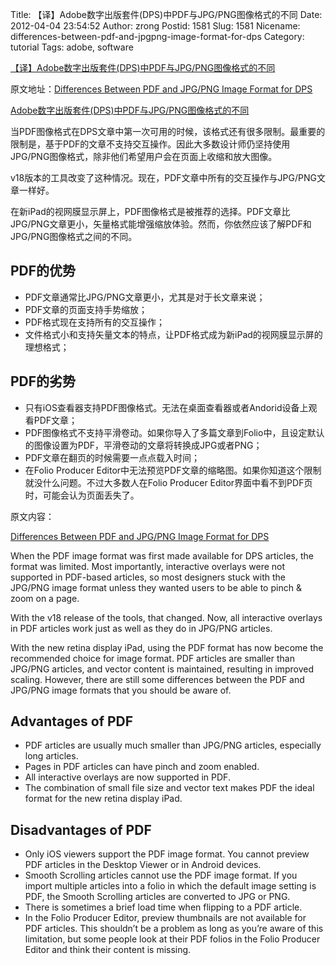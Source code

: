 Title: 【译】Adobe数字出版套件(DPS)中PDF与JPG/PNG图像格式的不同
Date: 2012-04-04 23:54:52
Author: zrong
Postid: 1581
Slug: 1581
Nicename: differences-between-pdf-and-jpgpng-image-format-for-dps
Category: tutorial
Tags: adobe, software

[【译】Adobe数字出版套件(DPS)中PDF与JPG/PNG图像格式的不同](http://zengrong.net/post/1581.htm)

原文地址：[Differences Between PDF and JPG/PNG Image Format for DPS](http://blogs.adobe.com/indesigndocs/2012/03/differences-between-pdf-and-jpgpng-image-format-for-dps.html)

[Adobe数字出版套件(DPS)中PDF与JPG/PNG图像格式的不同](http://zengrong.net/post/1581.htm)

当PDF图像格式在DPS文章中第一次可用的时候，该格式还有很多限制。最重要的限制是，基于PDF的文章不支持交互操作。因此大多数设计师仍坚持使用JPG/PNG图像格式，除非他们希望用户会在页面上收缩和放大图像。

v18版本的工具改变了这种情况。现在，PDF文章中所有的交互操作与JPG/PNG文章一样好。

在新iPad的视网膜显示屏上，PDF图像格式是被推荐的选择。PDF文章比JPG/PNG文章更小，矢量格式能增强缩放体验。然而，你依然应该了解PDF和JPG/PNG图像格式之间的不同。

## PDF的优势

* PDF文章通常比JPG/PNG文章更小，尤其是对于长文章来说；
* PDF文章的页面支持手势缩放；
* PDF格式现在支持所有的交互操作；
* 文件格式小和支持矢量文本的特点，让PDF格式成为新iPad的视网膜显示屏的理想格式；

## PDF的劣势

* 只有iOS查看器支持PDF图像格式。无法在桌面查看器或者Andorid设备上观看PDF文章；
* PDF图像格式不支持平滑卷动。如果你导入了多篇文章到Folio中，且设定默认的图像设置为PDF，平滑卷动的文章将转换成JPG或者PNG；
* PDF文章在翻页的时候需要一点点载入时间；
* 在Folio Producer Editor中无法预览PDF文章的缩略图。如果你知道这个限制就没什么问题。不过大多数人在Folio Producer Editor界面中看不到PDF页时，可能会认为页面丢失了。


原文内容：

[Differences Between PDF and JPG/PNG Image Format for DPS](http://blogs.adobe.com/indesigndocs/2012/03/differences-between-pdf-and-jpgpng-image-format-for-dps.html)

When the PDF image format was first made available for DPS articles, the format was limited. Most importantly, interactive overlays were not supported in PDF-based articles, so most designers stuck with the JPG/PNG image format unless they wanted users to be able to pinch & zoom on a page.

With the v18 release of the tools, that changed. Now, all interactive overlays in PDF articles work just as well as they do in JPG/PNG articles.

With the new retina display iPad, using the PDF format has now become the recommended choice for image format. PDF articles are smaller than JPG/PNG articles, and vector content is maintained, resulting in improved scaling. However, there are still some differences between the PDF and JPG/PNG image formats that you should be aware of.

## Advantages of PDF

* PDF articles are usually much smaller than JPG/PNG articles, especially long articles.
* Pages in PDF articles can have pinch and zoom enabled.
* All interactive overlays are now supported in PDF.
* The combination of small file size and vector text makes PDF the ideal format for the new retina display iPad.

## Disadvantages of PDF

* Only iOS viewers support the PDF image format. You cannot preview PDF articles in the Desktop Viewer or in Android devices.
* Smooth Scrolling articles cannot use the PDF image format. If you import multiple articles into a folio in which the default image setting is PDF, the Smooth Scrolling articles are converted to JPG or PNG.
* There is sometimes a brief load time when flipping to a PDF article.
* In the Folio Producer Editor, preview thumbnails are not available for PDF articles. This shouldn’t be a problem as long as you’re aware of this limitation, but some people look at their PDF folios in the Folio Producer Editor and think their content is missing.
